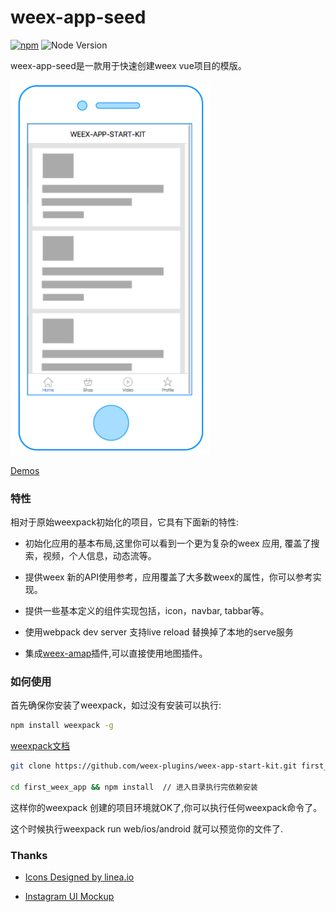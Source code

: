 # weex-app-seed

[![npm](https://img.shields.io/npm/v/weex-app-seed.svg?maxAge=2592000)]()
![Node Version](https://img.shields.io/node/v/weex-app-seed.svg "Node Version")

weex-app-seed是一款用于快速创建weex vue项目的模版。

<img width="320px" src="shots/shot1.png" />

[Demos](https://weex-plugins.github.io/weex-app-start-kit/weex.html?page=home.js)


### 特性

相对于原始weexpack初始化的项目，它具有下面新的特性:

*   初始化应用的基本布局,这里你可以看到一个更为复杂的weex 应用, 覆盖了搜索，视频，个人信息，动态流等。

*   提供weex 新的API使用参考，应用覆盖了大多数weex的属性，你可以参考实现。

*   提供一些基本定义的组件实现包括，icon，navbar, tabbar等。

*   使用webpack dev server 支持live reload 替换掉了本地的serve服务

*   集成<a href="https://github.com/weex-plugins/weex-amap">weex-amap</a>插件,可以直接使用地图插件。


### 如何使用

首先确保你安装了weexpack，如过没有安装可以执行:
``` bash
npm install weexpack -g
```
[weexpack文档](https://github.com/weexteam/weex-pack)


``` bash
git clone https://github.com/weex-plugins/weex-app-start-kit.git first_weex_app

cd first_weex_app && npm install  // 进入目录执行完依赖安装
```

这样你的weexpack 创建的项目环境就OK了,你可以执行任何weexpack命令了。

这个时候执行weexpack run web/ios/android 就可以预览你的文件了.


### Thanks

+ [Icons Designed by linea.io](http://linea.io/)

+ [Instagram UI Mockup](https://www.behance.net/gallery/38441555/Free-Mockup-PSD-New-Interface-Instagram-2016)